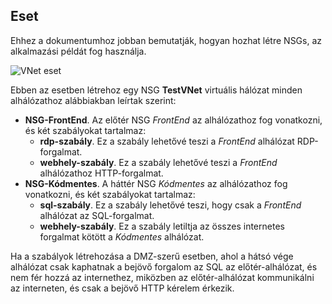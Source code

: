 ## <a name="scenario"></a>Eset

Ehhez a dokumentumhoz jobban bemutatják, hogyan hozhat létre NSGs, az alkalmazási példát fog használja.

![VNet eset](./media/virtual-networks-create-nsg-scenario-include/figure1.png)

Ebben az esetben létrehoz egy NSG **TestVNet** virtuális hálózat minden alhálózathoz alábbiakban leírtak szerint: 

- **NSG-FrontEnd**. Az előtér NSG *FrontEnd* az alhálózathoz fog vonatkozni, és két szabályokat tartalmaz:  
    - **rdp-szabály**. Ez a szabály lehetővé teszi a *FrontEnd* alhálózat RDP-forgalmat.
    - **webhely-szabály**. Ez a szabály lehetővé teszi a *FrontEnd* alhálózathoz HTTP-forgalmat.
- **NSG-Kódmentes**. A háttér NSG *Kódmentes* az alhálózathoz fog vonatkozni, és két szabályokat tartalmaz: 
    - **sql-szabály**. Ez a szabály lehetővé teszi, hogy csak a *FrontEnd* alhálózat az SQL-forgalmat.
    - **webhely-szabály**. Ez a szabály letiltja az összes internetes forgalmat kötött a *Kódmentes* alhálózat.

Ha a szabályok létrehozása a DMZ-szerű esetben, ahol a hátsó vége alhálózat csak kaphatnak a bejövő forgalom az SQL az előtér-alhálózat, és nem fér hozzá az internethez, miközben az előtér-alhálózat kommunikálni az interneten, és csak a bejövő HTTP kérelem érkezik.
 
